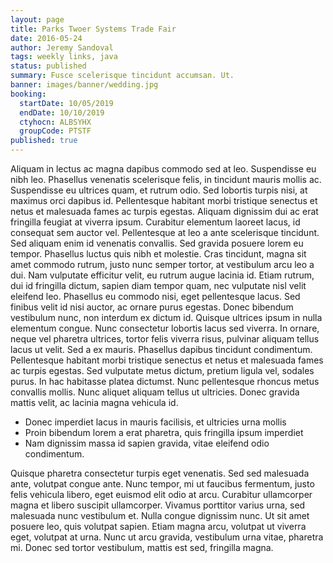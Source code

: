```yaml
---
layout: page
title: Parks Twoer Systems Trade Fair
date: 2016-05-24
author: Jeremy Sandoval
tags: weekly links, java
status: published
summary: Fusce scelerisque tincidunt accumsan. Ut.
banner: images/banner/wedding.jpg
booking:
  startDate: 10/05/2019
  endDate: 10/10/2019
  ctyhocn: ALBSYHX
  groupCode: PTSTF
published: true
---
```

Aliquam in lectus ac magna dapibus commodo sed at leo. Suspendisse eu nibh leo. Phasellus venenatis scelerisque felis, in tincidunt mauris mollis ac. Suspendisse eu ultrices quam, et rutrum odio. Sed lobortis turpis nisi, at maximus orci dapibus id. Pellentesque habitant morbi tristique senectus et netus et malesuada fames ac turpis egestas. Aliquam dignissim dui ac erat fringilla feugiat at viverra ipsum. Curabitur elementum laoreet lacus, id consequat sem auctor vel. Pellentesque at leo a ante scelerisque tincidunt. Sed aliquam enim id venenatis convallis. Sed gravida posuere lorem eu tempor. Phasellus luctus quis nibh et molestie. Cras tincidunt, magna sit amet commodo rutrum, justo nunc semper tortor, at vestibulum arcu leo a dui. Nam vulputate efficitur velit, eu rutrum augue lacinia id.
Etiam rutrum, dui id fringilla dictum, sapien diam tempor quam, nec vulputate nisl velit eleifend leo. Phasellus eu commodo nisi, eget pellentesque lacus. Sed finibus velit id nisi auctor, ac ornare purus egestas. Donec bibendum vestibulum nunc, non interdum ex dictum id. Quisque ultrices ipsum in nulla elementum congue. Nunc consectetur lobortis lacus sed viverra. In ornare, neque vel pharetra ultrices, tortor felis viverra risus, pulvinar aliquam tellus lacus ut velit. Sed a ex mauris. Phasellus dapibus tincidunt condimentum. Pellentesque habitant morbi tristique senectus et netus et malesuada fames ac turpis egestas. Sed vulputate metus dictum, pretium ligula vel, sodales purus. In hac habitasse platea dictumst. Nunc pellentesque rhoncus metus convallis mollis. Nunc aliquet aliquam tellus ut ultricies. Donec gravida mattis velit, ac lacinia magna vehicula id.

* Donec imperdiet lacus in mauris facilisis, et ultricies urna mollis
* Proin bibendum lorem a erat pharetra, quis fringilla ipsum imperdiet
* Nam dignissim massa id sapien gravida, vitae eleifend odio condimentum.

Quisque pharetra consectetur turpis eget venenatis. Sed sed malesuada ante, volutpat congue ante. Nunc tempor, mi ut faucibus fermentum, justo felis vehicula libero, eget euismod elit odio at arcu. Curabitur ullamcorper magna et libero suscipit ullamcorper. Vivamus porttitor varius urna, sed malesuada nunc vestibulum et. Nulla congue dignissim nunc. Ut sit amet posuere leo, quis volutpat sapien. Etiam magna arcu, volutpat ut viverra eget, volutpat at urna. Nunc ut arcu gravida, vestibulum urna vitae, pharetra mi. Donec sed tortor vestibulum, mattis est sed, fringilla magna.
